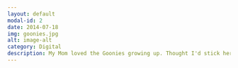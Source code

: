 ```yaml
---
layout: default
modal-id: 2
date: 2014-07-18
img: goonies.jpg
alt: image-alt
category: Digital
description: My Mom loved the Goonies growing up. Thought I'd stick her in their world. 
---
```

